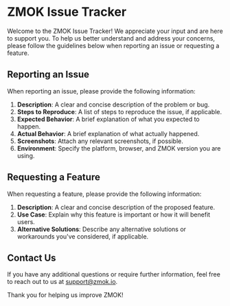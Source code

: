 # ZMOK Issue Tracker

Welcome to the ZMOK Issue Tracker! We appreciate your input and are here to support you. To help us better understand and address your concerns, please follow the guidelines below when reporting an issue or requesting a feature.

## Reporting an Issue
When reporting an issue, please provide the following information:

1. **Description**: A clear and concise description of the problem or bug.
2. **Steps to Reproduce**: A list of steps to reproduce the issue, if applicable.
3. **Expected Behavior**: A brief explanation of what you expected to happen.
4. **Actual Behavior**: A brief explanation of what actually happened.
5. **Screenshots**: Attach any relevant screenshots, if possible.
6. **Environment**: Specify the platform, browser, and ZMOK version you are using.

## Requesting a Feature
When requesting a feature, please provide the following information:

1. **Description**: A clear and concise description of the proposed feature.
2. **Use Case**: Explain why this feature is important or how it will benefit users.
3. **Alternative Solutions**: Describe any alternative solutions or workarounds you've considered, if applicable.

## Contact Us
If you have any additional questions or require further information, feel free to reach out to us at [support@zmok.io](mailto:support@zmok.io).

Thank you for helping us improve ZMOK! 
